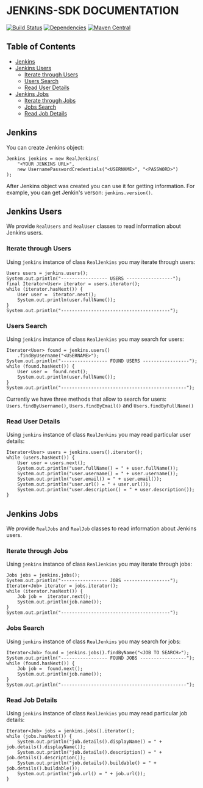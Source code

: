 # JENKINS-SDK DOCUMENTATION
[![Build Status](https://travis-ci.org/aistomin/jenkins-sdk.svg?branch=master)](https://travis-ci.org/aistomin/jenkins-sdk)
[![Dependencies](https://www.versioneye.com/user/projects/56b7e8d2f6e506003159ac3c/badge.svg?style=flat)](https://www.versioneye.com/user/projects/56b7e8d2f6e506003159ac3c)
[![Maven Central](https://maven-badges.herokuapp.com/maven-central/com.github.aistomin/jenkins-sdk/badge.svg)](https://maven-badges.herokuapp.com/maven-central/com.github.aistomin/jenkins-sdk)

## Table of Contents
* [Jenkins](#jenkins)  
* [Jenkins Users](#jenkins-users)  
    * [Iterate through Users](#iterate-through-users)
    * [Users Search](#users-search) 
    * [Read User Details](#read-user-details)
* [Jenkins Jobs](#jenkins-jobs)  
    * [Iterate through Jobs](#iterate-through-jobs)
    * [Jobs Search](#jobs-search) 
    * [Read Job Details](#read-job-details) 

## Jenkins
You can create Jenkins object:
```
Jenkins jenkins = new RealJenkins(
    "<YOUR JENKINS URL>",
    new UsernamePasswordCredentials("<USERNAME>", "<PASSWORD>")
);
```
After Jenkins object was created you can use it for getting information. For
example, you can get Jenkin's verson: ```jenkins.version()```.

## Jenkins Users 
We provide ```RealUsers``` and ```RealUser``` classes to read information about
Jenkins users.
### Iterate through Users
Using ```jenkins``` instance of class ```RealJenkins``` you may iterate through
users:
```
Users users = jenkins.users();
System.out.println("----------------- USERS -----------------");
final Iterator<User> iterator = users.iterator();
while (iterator.hasNext()) {
    User user =  iterator.next();
    System.out.println(user.fullName());
}
System.out.println("----------------------------------------");
```
### Users Search
Using ```jenkins``` instance of class ```RealJenkins``` you may search for
users:
```
Iterator<User> found = jenkins.users()
    .findByUsername("<USERNAME>");
System.out.println("----------------- FOUND USERS -----------------");
while (found.hasNext()) {
    User user =  found.next();
    System.out.println(user.fullName());
}
System.out.println("----------------------------------------------");
```
Currently we have three methods that allow to search for users:
```Users.findByUsername()```, ```Users.findByEmail()``` and 
```Users.findByFullName()```
### Read User Details
Using ```jenkins``` instance of class ```RealJenkins``` you may read particular
user details:
```
Iterator<User> users = jenkins.users().iterator();
while (users.hasNext()) {
    User user = users.next();
    System.out.println("user.fullName() = " + user.fullName());
    System.out.println("user.username() = " + user.username());
    System.out.println("user.email() = " + user.email());
    System.out.println("user.url() = " + user.url());
    System.out.println("user.description() = " + user.description());
}
```
## Jenkins Jobs 
We provide ```RealJobs``` and ```RealJob``` classes to read information about
Jenkins users.
### Iterate through Jobs
Using ```jenkins``` instance of class ```RealJenkins``` you may iterate through
jobs:
```
Jobs jobs = jenkins.jobs();
System.out.println("----------------- JOBS -----------------");
Iterator<Job> iterator = jobs.iterator();
while (iterator.hasNext()) {
    Job job =  iterator.next();
    System.out.println(job.name());
}
System.out.println("----------------------------------------");
```
### Jobs Search
Using ```jenkins``` instance of class ```RealJenkins``` you may search for
jobs:
```
Iterator<Job> found = jenkins.jobs().findByName("<JOB TO SEARCH>");
System.out.println("----------------- FOUND JOBS -----------------");
while (found.hasNext()) {
    Job job =  found.next();
    System.out.println(job.name());
}
System.out.println("----------------------------------------------");
```
### Read Job Details
Using ```jenkins``` instance of class ```RealJenkins``` you may read particular
job details:
```
Iterator<Job> jobs = jenkins.jobs().iterator();
while (jobs.hasNext()) {
    System.out.println("job.details().displayName() = " + job.details().displayName());
    System.out.println("job.details().description() = " + job.details().description());
    System.out.println("job.details().buildable() = " + job.details().buildable());
    System.out.println("job.url() = " + job.url());
}
```
